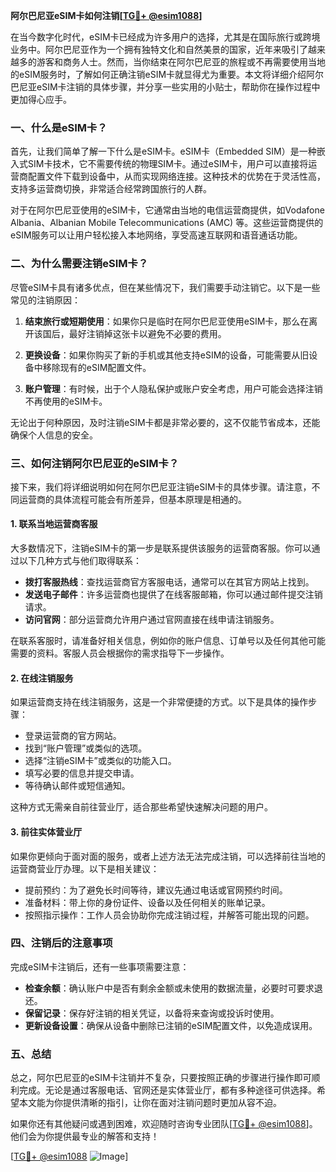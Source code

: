 **阿尔巴尼亚eSIM卡如何注销[[TG💪+ @esim1088](https://t.me/s/esim1088)]**

在当今数字化时代，eSIM卡已经成为许多用户的选择，尤其是在国际旅行或跨境业务中。阿尔巴尼亚作为一个拥有独特文化和自然美景的国家，近年来吸引了越来越多的游客和商务人士。然而，当你结束在阿尔巴尼亚的旅程或不再需要使用当地的eSIM服务时，了解如何正确注销eSIM卡就显得尤为重要。本文将详细介绍阿尔巴尼亚eSIM卡注销的具体步骤，并分享一些实用的小贴士，帮助你在操作过程中更加得心应手。

### 一、什么是eSIM卡？

首先，让我们简单了解一下什么是eSIM卡。eSIM卡（Embedded SIM）是一种嵌入式SIM卡技术，它不需要传统的物理SIM卡。通过eSIM卡，用户可以直接将运营商配置文件下载到设备中，从而实现网络连接。这种技术的优势在于灵活性高，支持多运营商切换，非常适合经常跨国旅行的人群。

对于在阿尔巴尼亚使用的eSIM卡，它通常由当地的电信运营商提供，如Vodafone Albania、Albanian Mobile Telecommunications (AMC) 等。这些运营商提供的eSIM服务可以让用户轻松接入本地网络，享受高速互联网和语音通话功能。

### 二、为什么需要注销eSIM卡？

尽管eSIM卡具有诸多优点，但在某些情况下，我们需要手动注销它。以下是一些常见的注销原因：

1. **结束旅行或短期使用**：如果你只是临时在阿尔巴尼亚使用eSIM卡，那么在离开该国后，最好注销掉这张卡以避免不必要的费用。
   
2. **更换设备**：如果你购买了新的手机或其他支持eSIM的设备，可能需要从旧设备中移除现有的eSIM配置文件。

3. **账户管理**：有时候，出于个人隐私保护或账户安全考虑，用户可能会选择注销不再使用的eSIM卡。

无论出于何种原因，及时注销eSIM卡都是非常必要的，这不仅能节省成本，还能确保个人信息的安全。

### 三、如何注销阿尔巴尼亚的eSIM卡？

接下来，我们将详细说明如何在阿尔巴尼亚注销eSIM卡的具体步骤。请注意，不同运营商的具体流程可能会有所差异，但基本原理是相通的。

#### 1. 联系当地运营商客服

大多数情况下，注销eSIM卡的第一步是联系提供该服务的运营商客服。你可以通过以下几种方式与他们取得联系：

- **拨打客服热线**：查找运营商官方客服电话，通常可以在其官方网站上找到。
- **发送电子邮件**：许多运营商也提供了在线客服邮箱，你可以通过邮件提交注销请求。
- **访问官网**：部分运营商允许用户通过官网直接在线申请注销服务。

在联系客服时，请准备好相关信息，例如你的账户信息、订单号以及任何其他可能需要的资料。客服人员会根据你的需求指导下一步操作。

#### 2. 在线注销服务

如果运营商支持在线注销服务，这是一个非常便捷的方式。以下是具体的操作步骤：

- 登录运营商的官方网站。
- 找到“账户管理”或类似的选项。
- 选择“注销eSIM卡”或类似的功能入口。
- 填写必要的信息并提交申请。
- 等待确认邮件或短信通知。

这种方式无需亲自前往营业厅，适合那些希望快速解决问题的用户。

#### 3. 前往实体营业厅

如果你更倾向于面对面的服务，或者上述方法无法完成注销，可以选择前往当地的运营商营业厅办理。以下是相关建议：

- 提前预约：为了避免长时间等待，建议先通过电话或官网预约时间。
- 准备材料：带上你的身份证件、设备以及任何相关的账单记录。
- 按照指示操作：工作人员会协助你完成注销过程，并解答可能出现的问题。

### 四、注销后的注意事项

完成eSIM卡注销后，还有一些事项需要注意：

- **检查余额**：确认账户中是否有剩余金额或未使用的数据流量，必要时可要求退还。
- **保留记录**：保存好注销的相关凭证，以备将来查询或投诉时使用。
- **更新设备设置**：确保从设备中删除已注销的eSIM配置文件，以免造成误用。

### 五、总结

总之，阿尔巴尼亚的eSIM卡注销并不复杂，只要按照正确的步骤进行操作即可顺利完成。无论是通过客服电话、官网还是实体营业厅，都有多种途径可供选择。希望本文能为你提供清晰的指引，让你在面对注销问题时更加从容不迫。

如果你还有其他疑问或遇到困难，欢迎随时咨询专业团队[[TG💪+ @esim1088](https://t.me/s/esim1088)]。他们会为你提供最专业的解答和支持！

[[TG💪+ @esim1088](https://t.me/s/esim1088) ![Image](https://i.postimg.cc/4NQfJmqS/Snipaste-2025-05-13-00-14-12.png)]